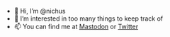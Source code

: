 - 👋 Hi, I’m @nichus
- 👀 I’m interested in too many things to keep track of
- 📫 You can find me at <a rel="me" href="https://mas.to/@nichus">Mastodon</a> or <a rel="me" href="https://twitter.com/nichus">Twitter</a>

<!---
nichus/nichus is a ✨ special ✨ repository because its `README.md` (this file) appears on your GitHub profile.
You can click the Preview link to take a look at your changes.
--->
